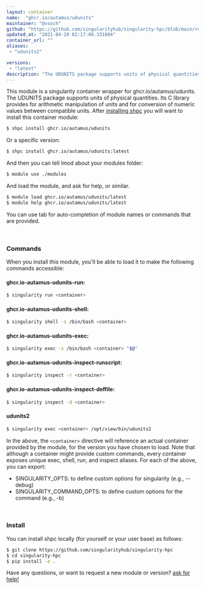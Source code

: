 ```yaml
---
layout: container
name:  "ghcr.io/autamus/udunits"
maintainer: "@vsoch"
github: "https://github.com/singularityhub/singularity-hpc/blob/main/registry/ghcr.io/autamus/udunits/container.yaml"
updated_at: "2021-04-20 02:17:06.331004"
container_url: ""
aliases:
 - "udunits2"

versions:
 - "latest"
description: "The UDUNITS package supports units of physical quantities. Its C library provides for arithmetic manipulation of units and for conversion of numeric values between compatible units."
---
```


This module is a singularity container wrapper for ghcr.io/autamus/udunits.
The UDUNITS package supports units of physical quantities. Its C library provides for arithmetic manipulation of units and for conversion of numeric values between compatible units.
After [installing shpc](#install) you will want to install this container module:

```bash
$ shpc install ghcr.io/autamus/udunits
```

Or a specific version:

```bash
$ shpc install ghcr.io/autamus/udunits:latest
```

And then you can tell lmod about your modules folder:

```bash
$ module use ./modules
```

And load the module, and ask for help, or similar.

```bash
$ module load ghcr.io/autamus/udunits/latest
$ module help ghcr.io/autamus/udunits/latest
```

You can use tab for auto-completion of module names or commands that are provided.

<br>

### Commands

When you install this module, you'll be able to load it to make the following commands accessible:

#### ghcr.io-autamus-udunits-run:

```bash
$ singularity run <container>
```

#### ghcr.io-autamus-udunits-shell:

```bash
$ singularity shell -s /bin/bash <container>
```

#### ghcr.io-autamus-udunits-exec:

```bash
$ singularity exec -s /bin/bash <container> "$@"
```

#### ghcr.io-autamus-udunits-inspect-runscript:

```bash
$ singularity inspect -r <container>
```

#### ghcr.io-autamus-udunits-inspect-deffile:

```bash
$ singularity inspect -d <container>
```


#### udunits2
       
```bash
$ singularity exec <container> /opt/view/bin/udunits2
```



In the above, the `<container>` directive will reference an actual container provided
by the module, for the version you have chosen to load. Note that although a container
might provide custom commands, every container exposes unique exec, shell, run, and
inspect aliases. For each of the above, you can export:

 - SINGULARITY_OPTS: to define custom options for singularity (e.g., --debug)
 - SINGULARITY_COMMAND_OPTS: to define custom options for the command (e.g., -b)

<br>
  
### Install

You can install shpc locally (for yourself or your user base) as follows:

```bash
$ git clone https://github.com/singularityhub/singularity-hpc
$ cd singularity-hpc
$ pip install -e .
```

Have any questions, or want to request a new module or version? [ask for help!](https://github.com/singularityhub/singularity-hpc/issues)